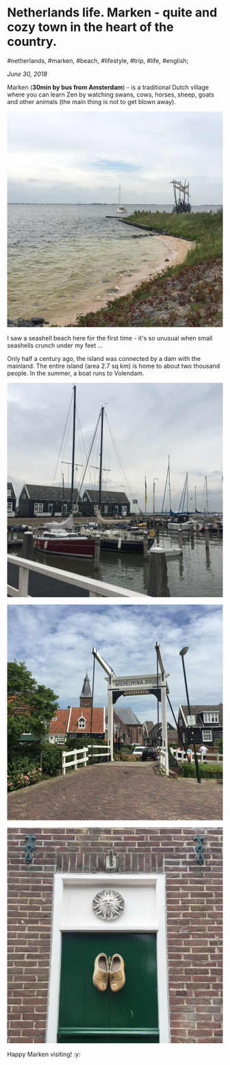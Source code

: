 # Netherlands life. Marken - quite and cozy town in the heart of the country.

#netherlands, #marken, #beach, #lifestyle, #trip, #life, #english;

_June 30, 2018_

Marken (**30min by bus from Amsterdam**) - is a traditional Dutch village where you can learn Zen by watching swans, cows, horses, sheep, goats and other animals (the main thing is not to get blown away).

![Marken beach](/images/netherlands-life-marken-quite-and-cozy-town-in-the-heart-of-the-country/1.jpg "Marken beach")

I saw a seashell beach here for the first time - it's so unusual when small seashells crunch under my feet ...

Only half a century ago, the island was connected by a dam with the mainland. The entire island (area 2.7 sq km) is home to about two thousand people. In the summer, a boat runs to Volendam.

![Marken yachts](/images/netherlands-life-marken-quite-and-cozy-town-in-the-heart-of-the-country/2.jpg "Marken yachts")


![Marken town bridge](/images/netherlands-life-marken-quite-and-cozy-town-in-the-heart-of-the-country/3.jpg "Marken town bridge")


![Marken door](/images/netherlands-life-marken-quite-and-cozy-town-in-the-heart-of-the-country/4.jpg "Marken door")


Happy Marken visiting! :y:
